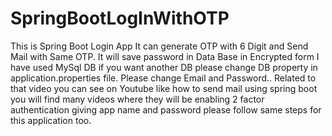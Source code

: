 # SpringBootLogInWithOTP
This is Spring Boot Login App
It can generate OTP with 6 Digit and Send Mail with Same OTP.
It will save password in Data Base in Encrypted form I have used MySql DB if you want another DB please change DB property in application.properties file.
Please change Email and Password.. Related to that video you can see on Youtube like how to send mail using spring boot you will find many videos where they will be enabling 2 factor authentication giving app name and password please follow same steps for this application too.
